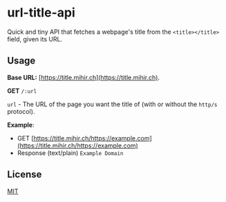 # url-title-api

Quick and tiny API that fetches a webpage's title from the `<title></title>` field, given its URL.

## Usage

**Base URL:** [https://title.mihir.ch](https://title.mihir.ch).

**GET** `/:url`

`url` - The URL of the page you want the title of (with or without the `http/s` protocol).

**Example**:

- GET [https://title.mihir.ch/https://example.com](https://title.mihir.ch/https://example.com)
- Response (text/plain) `Example Domain`

## License

[MIT](LICENSE)
